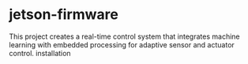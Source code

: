 # jetson-firmware
 This project creates a real-time control system that integrates machine learning with embedded processing for adaptive sensor and actuator control.
installation
